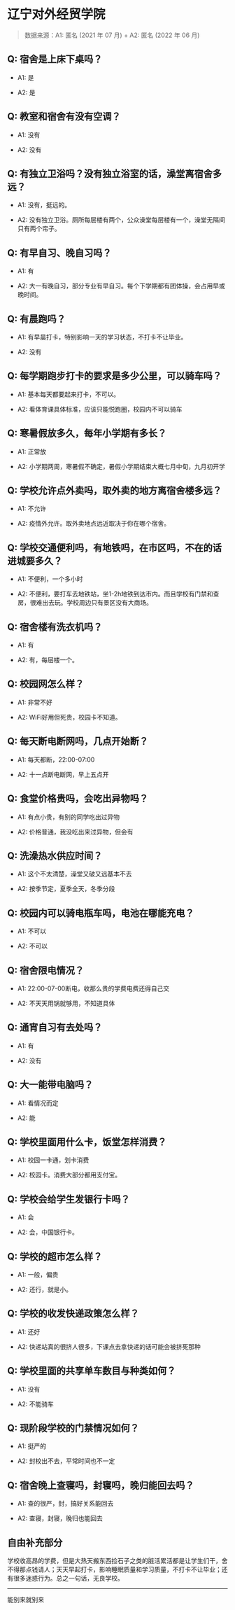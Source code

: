 # 辽宁对外经贸学院

> 数据来源：A1: 匿名 (2021 年 07 月) + A2: 匿名 (2022 年 06 月)

## Q: 宿舍是上床下桌吗？

- A1: 是

- A2: 是

## Q: 教室和宿舍有没有空调？

- A1: 没有

- A2: 没有

## Q: 有独立卫浴吗？没有独立浴室的话，澡堂离宿舍多远？

- A1: 没有，挺远的。

- A2: 没有独立卫浴。厕所每层楼有两个，公众澡堂每层楼有一个，澡堂无隔间只有两个帘子。

## Q: 有早自习、晚自习吗？

- A1: 有

- A2: 大一有晚自习，部分专业有早自习。每个下学期都有团体操，会占用早或晚时间。

## Q: 有晨跑吗？

- A1: 有早晨打卡，特别影响一天的学习状态，不打卡不让毕业。

- A2: 没有

## Q: 每学期跑步打卡的要求是多少公里，可以骑车吗？

- A1: 基本每天都要起来打卡，不可以。

- A2: 看体育课具体标准，应该只能悦跑圈，校园内不可以骑车

## Q: 寒暑假放多久，每年小学期有多长？

- A1: 正常放

- A2: 小学期两周，寒暑假不确定，暑假小学期结束大概七月中旬，九月初开学

## Q: 学校允许点外卖吗，取外卖的地方离宿舍楼多远？

- A1: 不允许

- A2: 疫情外允许。取外卖地点远近取决于你在哪个宿舍。

## Q: 学校交通便利吗，有地铁吗，在市区吗，不在的话进城要多久？

- A1: 不便利，一个多小时

- A2: 不便利，要打车去地铁站，坐1-2h地铁到达市内。而且学校有门禁和查房，很难出去玩。学校周边只有景区没有大商场。

## Q: 宿舍楼有洗衣机吗？

- A1: 有

- A2: 有，每层楼一个。

## Q: 校园网怎么样？

- A1: 非常不好

- A2: WiFi好用但死贵，校园卡不知道。

## Q: 每天断电断网吗，几点开始断？

- A1: 每天都断，22:00-07:00

- A2: 十一点断电断网，早上五点开

## Q: 食堂价格贵吗，会吃出异物吗？

- A1: 有点小贵，有别的同学吃出过异物

- A2: 价格普通，我没吃出来过异物，但会有

## Q: 洗澡热水供应时间？

- A1: 这个不太清楚，澡堂又破又远基本不去

- A2: 按季节定，夏季全天，冬季分段

## Q: 校园内可以骑电瓶车吗，电池在哪能充电？

- A1: 不可以

- A2: 不可以

## Q: 宿舍限电情况？

- A1: 22:00-07-00断电，收那么贵的学费电费还得自己交

- A2: 不天天用锅就够用，不知道具体

## Q: 通宵自习有去处吗？

- A1: 有

- A2: 没有

## Q: 大一能带电脑吗？

- A1: 看情况而定

- A2: 能

## Q: 学校里面用什么卡，饭堂怎样消费？

- A1: 校园一卡通，划卡消费

- A2: 校园卡。消费大部分都用支付宝。

## Q: 学校会给学生发银行卡吗？

- A1: 会

- A2: 会，中国银行卡。

## Q: 学校的超市怎么样？

- A1: 一般，偏贵

- A2: 还行，就是小。

## Q: 学校的收发快递政策怎么样？

- A1: 还好

- A2: 快递站真的很挤人很多，下课点去拿快递的话可能会被挤死那种

## Q: 学校里面的共享单车数目与种类如何？

- A1: 没有

- A2: 不能骑车

## Q: 现阶段学校的门禁情况如何？

- A1: 挺严的

- A2: 封校出不去，平常时间也不一定

## Q: 宿舍晚上查寝吗，封寝吗，晚归能回去吗？

- A1: 查的很严，封，搞好关系能回去

- A2: 查寝，封寝，晚归也能回去

## 自由补充部分

学校收高昂的学费，但是大热天搬东西捡石子之类的脏活累活都是让学生们干，舍不得那点钱请人；天天早起打卡，影响睡眠质量和学习质量，不打卡不让毕业；还有很多迷惑行为。总之一句话，无良学校。

***

能别来就别来